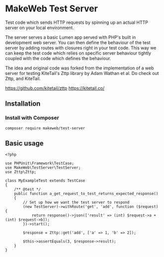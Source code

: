 # MakeWeb Test Server

Test code which sends HTTP requests by spinning up an actual HTTP server on your local environment.

The server serves a basic Lumen app served with PHP's built in development web server. You can then
define the behaviour of the test server by adding routes with closures right in your test code. This way
we can keep the test code which relies on specific server behaviour tightly coupled with the code
which defines the behaviour.

The idea and original code was forked from the implementation of a web server for testing KiteTail's
Zttp library by Adam Wathan et al. Do check out Zttp, and KiteTail.

https://github.com/kitetail/zttp
https://kitetail.co/

## Installation

### Install with Composer

    composer require makeweb/test-server

## Basic usage

    <?php

    use PHPUnit\Framework\TestCase;
    use MakeWeb\TestServer\TestServer;
    use Zttp\Zttp;

    class MyExampleTest extends TestCase
    {
        /** @test */
        public function a_get_request_to_test_returns_expected_response()
        {
            // Set up how we want the test server to respond
            (new TestServer)->withRoute('get', 'add', function ($request) {
                return response()->json(['result' => (int) $request->a + (int) $request->b]);
            })->start();

            $response = Zttp::get('add', ['a' => 1, 'b' => 2]);

            $this->assertEquals(3, $response->result);
        }
    }



